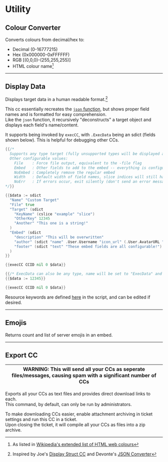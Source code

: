 # Utility

## Colour Converter

Converts colours from decimal/hex to:  
- Decimal (0-16777215)  
- Hex (0x000000-0xFFFFFF)  
- RGB [(0,0,0)-(255,255,255)]  
- HTML colour name[^1]  

---

## Display Data

Displays target data in a human readable format.[^2]  

This cc essentially recreates the [`json` function](https://docs.yagpdb.xyz/reference/templates/functions#type-conversion), but shows proper field names and is formatted for easy comprehension.  
Like the `json` function, it recursively "deconstructs" a target object and displays each field's name/content.  

It supports being invoked by `execCC`, with `.ExecData` being an sdict (fields shown below). This is helpful for debugging other CCs.  

```go
{{/*
  Supports any type target (fully unsupported types will be displayed as JSON).
  Other configurable values:
    File    : Force file output, equivalent to the -file flag
    Embed   : Other fields to add to the embed -- everything is configurable apart from description
    NoEmbed : Completely remove the regular embed
    Width   : Default width of field names, slice indices will still have a width of 3
    NoErr   : If errors occur, exit silently (don't send an error message to the target channel)
*/}}

{{$data := sdict
  "Name" "Custom Target"
  "File" true
  "Target" (sdict
    "KeyName" (cslice "example" "slice")
    "OtherKey" 12345
    "Another" "This one is a string!"
  )
  "Embed" (sdict
    "description" "This will be overwritten"
    "author" (sdict "name" .User.Username "icon_url" (.User.AvatarURL "128"))
    "footer" (sdict "text" "These embed fields are all configurable!")
  )
}}

{{execCC CCID nil 0 $data}}
```
```go
{{/* ExecData can also be any type, name will be set to "ExecData" and output will assume defult parameters */}}
{{$data := 12345}}

{{execCC CCID nil 0 $data}}
```

Resource keywords are defined [here](./displayData.gotmpl#L105) in the script, and can be edited if desired.  

---

## Emojis

Returns count and list of server emojis in an embed.  

---

## Export CC

| WARNING: This will send all your CCs as seperate files/messages, causing spam with a significant number of CCs
| --- |

Exports all your CCs as text files and provides direct download links to each.  
This command, by default, can only be run by administrators.  

To make downloading CCs easier, enable attachment archiving in ticket settings and run this CC in a ticket.  
Upon closing the ticket, it will compile all your CCs as files into a zip archive.  


[^1]: As listed in [Wikipedia's extended list of HTML web colours](https://en.wikipedia.org/wiki/Web_colors#Extended_colors)
[^2]: Inspired by Joe's [Display Struct CC](https://yagpdb-cc.github.io/utilities/display-struct) and Devonte's [JSON Converter](https://yagpdb-cc.github.io/utilities/json-converter)
